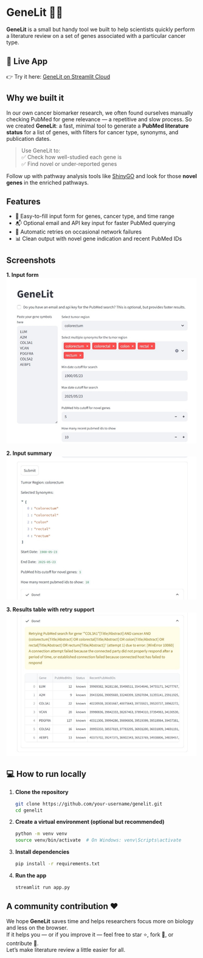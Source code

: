# GeneLit 🧬🔎

**GeneLit** is a small but handy tool we built to help scientists quickly perform a literature review on a set of genes associated with a particular cancer type.

## 🔗 Live App

👉 Try it here: [GeneLit on Streamlit Cloud](https://genelit.streamlit.app/) 

## Why we built it

In our own cancer biomarker research, we often found ourselves manually checking PubMed for gene relevance — a repetitive and slow process. So we created **GeneLit**: a fast, minimal tool to generate a **PubMed literature status** for a list of genes, with filters for cancer type, synonyms, and publication dates.

> Use GeneLit to:  
> ✅ Check how well-studied each gene is  
> ✅ Find novel or under-reported genes  

Follow up with pathway analysis tools like [ShinyGO](http://bioinformatics.sdstate.edu/go/) and look for those **novel genes** in the enriched pathways.

## Features

- 📄 Easy-to-fill input form for genes, cancer type, and time range  
- 📬 Optional email and API key input for faster PubMed querying  
- 🔁 Automatic retries on occasional network failures  
- 📊 Clean output with novel gene indication and recent PubMed IDs  

## Screenshots

**1. Input form**  
<img src="./screenshots/input_form.jpg" width="500"/>

**2. Input summary**  
<img src="./screenshots/input_summary.jpg" width="500"/>

**3. Results table with retry support**  
<img src="./screenshots/results_with_retry.jpg" width="500"/>


## 💻 How to run locally

1. **Clone the repository**

   ```bash
   git clone https://github.com/your-username/genelit.git
   cd genelit
   ```

2. **Create a virtual environment (optional but recommended)**

   ```bash
   python -m venv venv
   source venv/bin/activate  # On Windows: venv\Scripts\activate
   ```

3. **Install dependencies**

   ```bash
   pip install -r requirements.txt
   ```

4. **Run the app**

   ```bash   
   streamlit run app.py
   ```

## A community contribution ❤️

We hope **GeneLit** saves time and helps researchers focus more on biology and less on the browser.  
If it helps you — or if you improve it — feel free to star ⭐, fork 🍴, or contribute 🤝.  
Let’s make literature review a little easier for all.
